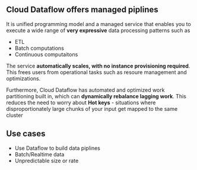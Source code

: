 ## Cloud Dataflow offers managed piplines
It is unified programming model and a managed service that enables you to execute a wide range of **very expressive** data processing patterns such as
- ETL
- Batch computations
- Continuous computaitons

The service **automatically scales, with no instance provisioning required**.
This frees users from operational tasks such as resoure management and optimizations.

Furthermore, Cloud Dataflow has automated and optimized work partitioning built in, which can **dynamically rebalance lagging work**.
This reduces the need to worry about **Hot keys** - situations where disproportionately large chunks of your input get mapped to the same cluster

## Use cases
- Use Dataflow to build data piplines
- Batch/Realtime data
- Unpredictable size or rate
